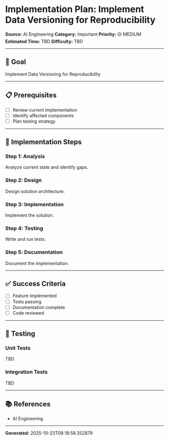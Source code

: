 # Implementation Plan: Implement Data Versioning for Reproducibility

**Source:** AI Engineering
**Category:** Important
**Priority:** 🟡 MEDIUM
**Estimated Time:** TBD
**Difficulty:** TBD

---

## 🎯 Goal

Implement Data Versioning for Reproducibility

---

## 📋 Prerequisites

- [ ] Review current implementation
- [ ] Identify affected components
- [ ] Plan testing strategy

---

## 🔧 Implementation Steps

### Step 1: Analysis

Analyze current state and identify gaps.

### Step 2: Design

Design solution architecture.

### Step 3: Implementation

Implement the solution.

### Step 4: Testing

Write and run tests.

### Step 5: Documentation

Document the implementation.

---

## ✅ Success Criteria

- [ ] Feature implemented
- [ ] Tests passing
- [ ] Documentation complete
- [ ] Code reviewed

---

## 🧪 Testing

### Unit Tests

TBD

### Integration Tests

TBD

---

## 📚 References

- AI Engineering

---

**Generated:** 2025-10-23T08:18:58.352879
